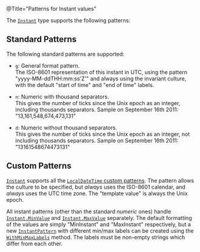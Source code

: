 @Title="Patterns for Instant values"

The [`Instant`](noda-type://NodaTime.Instant) type supports the following patterns:

Standard Patterns
-----------------

The following standard patterns are supported:

- `g`: General format pattern.  
  The ISO-8601 representation of this instant in UTC, using the
  pattern "yyyy-MM-ddTHH:mm:ss'Z'" and always using the invariant culture,
  with the default "start of time" and "end of time" labels.
  
- `n`: Numeric with thousand separators.  
  This gives the number of ticks since the Unix epoch as an integer,
  including thousands separators. Sample on September 16th 2011:
  "13,161,548,674,473,131"
  
- `d`: Numeric without thousand separators.  
  This gives the number of ticks since the Unix epoch as an integer,
  not including thousands separators. Sample on September 16th 2011:
  "13161548674473131"

Custom Patterns
---------------

[`Instant`](noda-type://NodaTime.Instant) supports all the [`LocalDateTime` custom patterns](localdatetime-patterns).
The pattern allows the culture to be specified, but *always* uses the ISO-8601 calendar, and *always* uses the UTC
time zone. The "template value" is always the Unix epoch.

All instant patterns (other than the standard *numeric* ones) handle [`Instant.MinValue`](noda-property://NodaTime.Instant.MinValue)
and [`Instant.MaxValue`](noda-property://NodaTime.Instant.MaxValue) separately. The default formatting of the values
are simply "MinInstant" and "MaxInstant" respectively, but a new
[`InstantPattern`](noda-type://NodaTime.Text.InstantPattern) with different min/max labels 
can be created using the
[`WithMinMaxLabels`](noda-type://NodaTime.Text.InstantPattern#NodaTime_Text_InstantPattern_WithMinMaxLabels_System_String_System_String_) method.
The labels must be non-empty strings which differ from each other.
